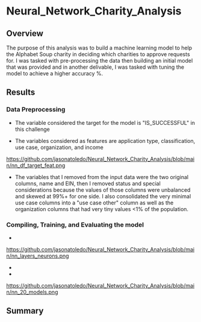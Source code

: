 # Neural_Network_Charity_Analysis

## Overview

The purpose of this analysis was to build a machine learning model to help the Alphabet Soup charity in deciding which charities to approve requests for. I was tasked with pre-processing the data then building an initial model that was provided and in another delivable, I was tasked with tuning the model to achieve a higher accuracy %.


## Results

### Data Preprocessing

- The variable considered the target for the model is "IS_SUCCESSFUL" in this challenge

- The variables considered as features are application type, classification, use case, organization, and income

https://github.com/jasonatoledo/Neural_Network_Charity_Analysis/blob/main/nn_df_target_feat.png

- The variables that I removed from the input data were the two original columns, name and EIN, then I removed status and special considerations because the values of those columns were unbalanced and skewed at 99%+ for one side. I also consolidated the very minimal use case columns into a "use case other" column as well as the organization columns that had very tiny values <1% of the population.

### Compiling, Training, and Evaluating the model

-  

https://github.com/jasonatoledo/Neural_Network_Charity_Analysis/blob/main/nn_layers_neurons.png

-

-

https://github.com/jasonatoledo/Neural_Network_Charity_Analysis/blob/main/nn_20_models.png


## Summary
